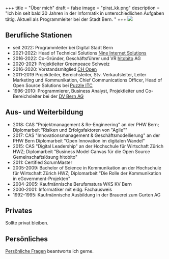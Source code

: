 +++
title = "Über mich"
draft = false
image = "pirat_kk.png"
description = "Ich bin seit bald 30 Jahren in der Informatik in unterschiedlichen Aufgaben tätig. Aktuell als Programmleiter bei der Stadt Bern. "
+++
![](/img/woguckstdu.png)

## Berufliche Stationen

* seit 2022: Programmleiter bei Digital Stadt Bern
* 2021-2022: Head of Technical Solutions [Nine Internet Solutions](https://www.nine.ch)
* 2016-2022: Co-Gründer, Geschäftsführer und VR [hitobito](https://www.hitobito.com) AG
* 2020-2021: Projektleiter Greenpeace Schweiz
* 2016-2020: Vorstandsmitglied [CH Open](https://www.ch-open.ch)
* 2011-2019 Projektleiter, Bereichsleiter, Stv. Verkaufsleiter, Leiter Marketing und Kommunikation, Chief Communications Officer, Head of Open Source Solutions bei [Puzzle ITC](https://www.puzzle.ch)
* 1996-2010: Programmierer, Business Analyst, Projektleiter und Co-Bereichsleiter bei der [DV Bern AG](https://www.dvbern.ch/)

## Aus- und Weiterbildung

* 2018: CAS "Projektmanagement & Re-Engineering" an der PHW Bern; Diplomarbeit "Risiken und Erfolgsfaktoren von "Agile""
* 2017: CAS "Innovationsmanagement & Geschäftsmodellierung" an der PHW Bern Diplomarbeit "Open Innovation im digitalen Wandel"
* 2015: CAS "Digital Leadership" an der Hochschule für Wirtschaft Zürich HWZ; Diplomarbeit "Business Model Canvas für die Open Source Gemeinschaftslösung hitobito"
* 2011: Certified ScrumMaster
* 2005-2009: Bachelor of Science in Kommunikation an der Hochschule für Wirtschaft Zürich HWZ; Diplomarbeit "Die Rolle der Kommunikation in eGovernment-Projekten"
* 2004-2005: Kaufmännische Berufsmatura WKS KV Bern
* 2000-2001: Informatiker mit eidg. Fachausweis
* 1992-1995: Kaufmännische Ausbildung in der Brauerei zum Gurten AG

## Privates

Sollte privat bleiben.

## Persönliches

[Persönliche Fragen](mailto:andre.kunz@protonmail.ch) beantworte ich gerne.
